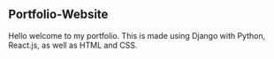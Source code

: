 ## Portfolio-Website
Hello welcome to my portfolio. This is made using Django with Python, React.js, as well as HTML and CSS. 
